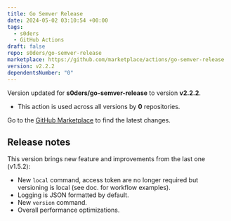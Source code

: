 ```yaml
---
title: Go Semver Release
date: 2024-05-02 03:10:54 +00:00
tags:
  - s0ders
  - GitHub Actions
draft: false
repo: s0ders/go-semver-release
marketplace: https://github.com/marketplace/actions/go-semver-release
version: v2.2.2
dependentsNumber: "0"
---
```



Version updated for **s0ders/go-semver-release** to version **v2.2.2**.
- This action is used across all versions by **0** repositories.

Go to the [GitHub Marketplace](https://github.com/marketplace/actions/go-semver-release) to find the latest changes.

## Release notes

This version brings new feature and improvements from the last one (v1.5.2):
- New `local` command, access token are no longer required but versioning is local (see doc. for workflow examples).
- Logging is JSON formatted by default.
- New `version` command.
- Overall performance optimizations.
